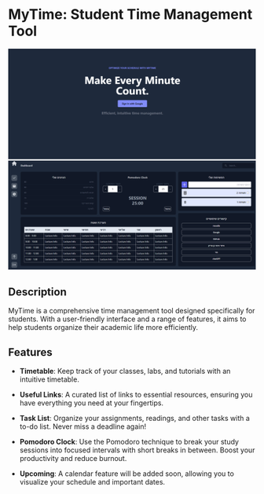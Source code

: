 # MyTime: Student Time Management Tool

![Login](https://raw.githubusercontent.com/ItamarZand88/MyTime/main/login.png)
![Dashboard](https://raw.githubusercontent.com/ItamarZand88/MyTime/main/dashboard.png)

## Description

MyTime is a comprehensive time management tool designed specifically for students. With a user-friendly interface and a range of features, it aims to help students organize their academic life more efficiently.

## Features

- **Timetable**: Keep track of your classes, labs, and tutorials with an intuitive timetable.

- **Useful Links**: A curated list of links to essential resources, ensuring you have everything you need at your fingertips.
- **Task List**: Organize your assignments, readings, and other tasks with a to-do list. Never miss a deadline again!
- **Pomodoro Clock**: Use the Pomodoro technique to break your study sessions into focused intervals with short breaks in between. Boost your productivity and reduce burnout.
- **Upcoming**: A calendar feature will be added soon, allowing you to visualize your schedule and important dates.
